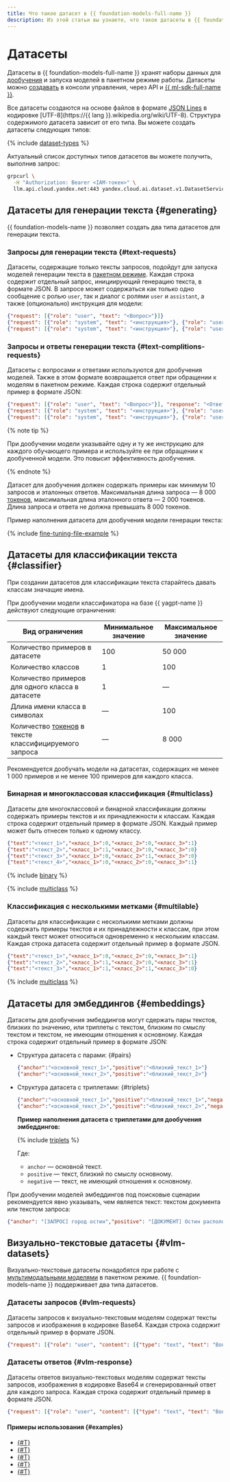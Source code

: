 ```yaml
---
title: Что такое датасет в {{ foundation-models-full-name }}
description: Из этой статьи вы узнаете, что такое датасеты в {{ foundation-models-name }} и как они используются для дообучения моделей.
---
```


# Датасеты

Датасеты в {{ foundation-models-full-name }} хранят наборы данных для [дообучения](../tuning/index.md) и запуска моделей в пакетном режиме работы. Датасеты можно [создавать](../../operations/resources/create-dataset.md) в консоли управления, через API и [{{ ml-sdk-full-name }}](../../sdk/index.md).

Все датасеты создаются на основе файлов в формате [JSON Lines](https://jsonlines.org/) в кодировке [UTF-8](https://{{ lang }}.wikipedia.org/wiki/UTF-8). Структура содержимого датасета зависит от его типа. Вы можете создать датасеты следующих типов:

{% include [dataset-types](../../../_includes/ai-studio/dataset-types.md) %}

Актуальный список доступных типов датасетов вы можете получить, выполнив запрос:

```bash
grpcurl \
  -H "Authorization: Bearer <IAM-токен>" \
  llm.api.cloud.yandex.net:443 yandex.cloud.ai.dataset.v1.DatasetService.ListTypes 
```

## Датасеты для генерации текста {#generating}

{{ foundation-models-name }} позволяет создать два типа датасетов для генерации текста.

### Запросы для генерации текста {#text-requests}

Датасеты, содержащие только тексты запросов, подойдут для запуска моделей генерации текста в [пакетном режиме](../generation/index.md#working-mode). Каждая строка содержит отдельный запрос, инициирующий генерацию текста, в формате JSON. В запросе может содержаться как только одно сообщение с ролью `user`, так и диалог с ролями `user` и `assistant`, а также (опционально) инструкция для модели:

```json
{"request": [{"role": "user", "text": "<Вопрос>"}]}
{"request": [{"role": "system", "text": "<инструкция>"}, {"role": "user", "text": "<Вопрос>"}]}
{"request": [{"role": "system", "text": "<инструкция>"}, {"role": "user", "text": "<Реплика_1>"}, {"role": "assistant", "text": "<Реплика_2>"}, {"role": "user", "text": "<Реплика_3>"}, {"role": "assistant", "text": "<Реплика_4>"}]}
```

### Запросы и ответы генерации текста {#text-complitions-requests}

Датасеты с вопросами и ответами используются для дообучения моделей. Также в этом формате возвращается ответ при обращении к моделям в пакетном режиме. Каждая строка содержит отдельный пример в формате JSON:

```json
{"request": [{"role": "user", "text": "<Вопрос>"}], "response": "<Ответ>"}
{"request": [{"role": "system", "text": "<инструкция>"}, {"role": "user", "text": "<Вопрос>"}], "response": "<Ответ>"}
{"request": [{"role": "system", "text": "<инструкция>"}, {"role": "user", "text": "<Реплика_1>"}, {"role": "assistant", "text": "<Реплика_2>"}, {"role": "user", "text": "<Реплика_3>"}, {"role": "assistant", "text": "<Реплика_4>"}], "response": "<Ответ>"}
```

{% note tip %}

При дообучении модели указывайте одну и ту же инструкцию для каждого обучающего примера и используйте ее при обращении к дообученной модели. Это повысит эффективность дообучения.

{% endnote %}

Датасет для дообучения должен содержать примеры как минимум 10 запросов и эталонных ответов. Максимальная длина запроса — 8 000 [токенов](../generation/tokens.md), максимальная длина эталонного ответа — 2 000 токенов. Длина запроса и ответа не должна превышать 8 000 токенов.

Пример наполнения датасета для дообучения модели генерации текста:

{% include [fine-tuning-file-example](../../../_includes/datasphere/fine-tuning-file-requirements.md) %}

## Датасеты для классификации текста {#classifier}

При создании датасетов для классификации текста старайтесь давать классам значащие имена. 

При дообучении модели классификатора на базе {{ yagpt-name }} действуют следующие ограничения:

| Вид ограничения | Минимальное значение | Максимальное значение |
|---|---|---|
| Количество примеров в датасете | 100 | 50 000 |
| Количество классов | 1 | 100 |
| Количество примеров для одного класса в датасете| 1 | — |
| Длина имени класса в символах | — | 100 |
| Количество [токенов](../generation/tokens.md) в тексте классифицируемого запроса | — | 8 000 |

Рекомендуется дообучать модели на датасетах, содержащих не менее 1 000 примеров и не менее 100 примеров для каждого класса.

### Бинарная и многоклассовая классификация {#multiclass}

Датасеты для многоклассовой и бинарной классификации должны содержать примеры текстов и их принадлежности к классам. Каждая строка содержит отдельный пример в формате JSON. Каждый пример может быть отнесен только к одному классу.

```json
{"text":"<текст_1>","<класс_1>":0,"<класс_2>":0,"<класс_3>":1}
{"text":"<текст_2>","<класс_1>":1,"<класс_2>":0,"<класс_3>":0}
{"text":"<текст_3>","<класс_1>":0,"<класс_2>":1,"<класс_3>":0}
{"text":"<текст_4>","<класс_1>":0,"<класс_2>":0,"<класс_3>":1}
```

{% include [binary](../../../_includes/ai-studio/classifier/binary-example.md) %}

{% include [multiclass](../../../_includes/ai-studio/classifier/multiclass-example.md) %}

### Классификация с несколькими метками {#multilable}

Датасеты для классификации с несколькими метками должны содержать примеры текстов и их принадлежности к классам, при этом каждый текст может относиться одновременно к нескольким классам. Каждая строка датасета содержит отдельный пример в формате JSON.

```json
{"text":"<текст_1>","<класс_1>":0,"<класс_2>":0,"<класс_3>":1}
{"text":"<текст_2>","<класс_1>":1,"<класс_2>":0,"<класс_3>":1}
{"text":"<текст_3>","<класс_1>":1,"<класс_2>":1,"<класс_3>":0}
```

{% include [multiclass](../../../_includes/ai-studio/classifier/multilable-example.md) %}

## Датасеты для эмбеддингов {#embeddings}

Датасеты для дообучения эмбеддингов могут сдержать пары текстов, близких по значению, или триплеты с текстом, близким по смыслу текстом и текстом, не имеющим отношения к основному. Каждая строка содержит отдельный пример в формате JSON:

* Структура датасета с парами: {#pairs}

  ```json
  {"anchor":"<основной_текст_1>","positive":"<близкий_текст_1>"}
  {"anchor":"<основной_текст_2>","positive":"<близкий_текст_2>"}
  ```

* Структура датасета с триплетами: {#triplets}

  ```json
  {"anchor":"<основной_текст_1>","positive":"<близкий_текст_1>","negative":"<негативный_пример_1>"}
  {"anchor":"<основной_текст_2>","positive":"<близкий_текст_2>","negative":"<негативный_пример_2>"}
  ```

  **Пример наполнения датасета с триплетами для дообучения эмбеддингов:**

  {% include [triplets](../../../_untranslatable/ai-studio/embedding-example.md) %}

  Где:

  * `anchor` — основной текст.
  * `positive` — текст, близкий по смыслу основному.
  * `negative` — текст, не имеющий отношения к основному.

 При дообучении моделей эмбеддингов под поисковые сценарии рекомендуется явно указывать, чем является текст: текстом документа или текстом запроса:

  ```json
  {"anchor": "[ЗАПРОС] город остин","positive": "[ДОКУМЕНТ] Остин расположен в центральной части штата Техас, к северо-востоку от Сан-Антонио. Через город проходит одна межштатная магистраль — I-35. Высота колеблется от 88 до 405 метров над уровнем моря.","negative": "[ДОКУМЕНТ] Биографической информации о жизни Джейн Остин мало, за исключением нескольких сохранившихся писем и биографических заметок, написанных членами её семьи. За свою жизнь Остин, возможно, написала до 3000 писем, но сохранилось только 161 письмо. Многие из писем были написаны старшей сестре Остин, Кассандре."}
  ```

## Визуально-текстовые датасеты {#vlm-datasets}

Визуально-текстовые датасеты понадобятся при работе с [мультимодальными моделями](../generation/models.md) в пакетном режиме. {{ foundation-models-name }} поддерживает два типа датасетов.

### Датасеты запросов {#vlm-requests}

Датасеты запросов к визуально-текстовым моделям содержат тексты запросов и изображения в кодировке Base64. Каждая строка содержит отдельный пример в формате JSON.

```json
{"request": [{"role": "user", "content": [{"type": "text", "text": "Вопрос"}, { "type": "image", "image": "Base64 код картинки"}]}]}
```

### Датасеты ответов {#vlm-response}

Датасеты ответов визуально-текстовых моделям содержат тексты запросов, изображения в кодировке Base64 и сгенерированный ответ для каждого запроса. Каждая строка содержит отдельный пример в формате JSON.

```json
{"request": [{"role": "user", "content": [{"type": "text", "text": "Вопрос"}, {"type": "image", "image": "Base64 код картинки"}]}], "response": "тут нарисован робот"}
```

#### Примеры использования {#examples}

* [{#T}](../../operations/tuning/create.md)
* [{#T}](../../operations/tuning/tune-classifiers.md)
* [{#T}](../../tutorials/models-fine-tuning.md)
* [{#T}](../../operations/resources/create-dataset-gpt.md)
* [{#T}](../../operations/resources/create-dataset-classifier.md)